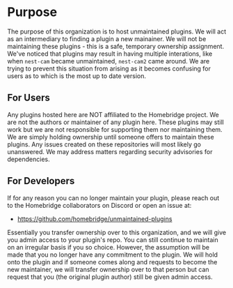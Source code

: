 # Purpose
The purpose of this organization is to host unmaintained plugins. We will act as an intermediary to finding a plugin a new mainainer. We will not be maintaining these plugins - this is a safe, temporary ownership assignment. We've noticed that plugins may result in having multiple interations, like when `nest-cam` became unmaintained, `nest-cam2` came around. We are trying to prevent this situation from arising as it becomes confusing for users as to which is the most up to date version.

## For Users
Any plugins hosted here are NOT affiliated to the Homebridge project. We are not the authors or maintainer of any plugin here. These plugins may still work but we are not responsible for supporting them nor maintaining them. We are simply holding ownership until someone offers to maintain these plugins. Any issues created on these repositories will most likely go unanswered. We may address matters regarding security advisories for dependencies.

## For Developers

If for any reason you can no longer maintain your plugin, please reach out to the Homebridge collaborators on Discord or open an issue at:

- https://github.com/homebridge/unmaintained-plugins

Essentially you transfer ownership over to this organization, and we will give you admin access to your plugin's repo. You can still continue to maintain on an irregular basis if you so choice. However, the assumption will be made that you no longer have any commitment to the plugin. We will hold onto the plugin and if someone comes along and requests to become the new maintainer, we will transfer ownership over to that person but can request that you (the original plugin author) still be given admin access. 
